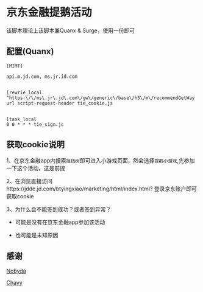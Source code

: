# **京东金融提鹅活动**<br>


该脚本理论上该脚本兼Quanx & Surge，使用一份即可<br>

## 配置(Quanx)<br>


```
[MIMT]

api.m.jd.com, ms.jr.id.com


[rewrie_local
^https:\/\/ms\.jr\.jd\.com\/gw\/generic\/base\/h5\/m\/recommendGetWay url script-request-header tie_cookie.js


[task_local
0 0 * * * tie_sign.js

```
## 获取cookie说明<br>


1、在京东金融app内搜索`摇钱树`即可进入小游戏页面，然会选择`提鹅小游戏`,先参加一下这个活动，这是前提<br>

2、在浏览直接访问https://jdde.jd.com/btyingxiao/marketing/html/index.html?   登录京东账户即可获取cookie

3、为什么会不能签到成功？或者签到异常？<br>

* 可能是没有在京东金融app参加该活动<br>

* 也可能是未知原因<br>

## 感谢

[Nobyda](https://github.com/NobyDa/Scrip)<br>


[Chavy](https://github.com/chavyleung/script)
